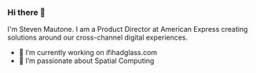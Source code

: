 ### Hi there 👋
I'm Steven Mautone.
I am a Product Director at American Express creating solutions around our cross-channel digital experiences.

- 🔭 I’m currently working on ifihadglass.com
- 🌱 I’m passionate about Spatial Computing

<!-- - 👯 I’m looking to collaborate on ...
- 🤔 I’m looking for help with ...
- 💬 Ask me about ...
- 📫 How to reach me: ...
- 😄 Pronouns: ...
- ⚡ Fun fact: ... -->
